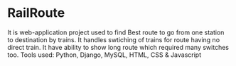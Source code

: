 # RailRoute
It is web-application project used to find Best route to go from one station to destination by trains. It handles swtiching of trains for route having no direct train. It have ability to show long route which required many switches too.
Tools used: Python, Django, MySQL, HTML, CSS & Javascript
